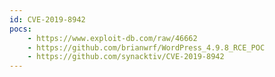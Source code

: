 ```yaml
---
id: CVE-2019-8942
pocs:
    - https://www.exploit-db.com/raw/46662
    - https://github.com/brianwrf/WordPress_4.9.8_RCE_POC
    - https://github.com/synacktiv/CVE-2019-8942
---
```

